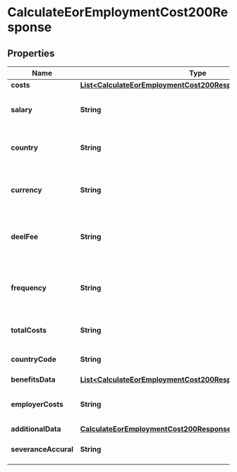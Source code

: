 

# CalculateEorEmploymentCost200Response


## Properties

| Name | Type | Description | Notes |
|------------ | ------------- | ------------- | -------------|
|**costs** | [**List&lt;CalculateEorEmploymentCost200ResponseCostsInner&gt;**](CalculateEorEmploymentCost200ResponseCostsInner.md) |  |  [optional] |
|**salary** | **String** | The base salary for the employee. |  [optional] |
|**country** | **String** | The country where the employee is based. |  [optional] |
|**currency** | **String** | The currency used for cost calculation. |  [optional] |
|**deelFee** | **String** | The Deel fee for managing the employee. |  [optional] |
|**frequency** | **String** | Frequency of the salary payment (e.g., monthly). |  [optional] |
|**totalCosts** | **String** | Total employment costs. |  [optional] |
|**countryCode** | **String** | ISO Alpha-2 code of the country. |  [optional] |
|**benefitsData** | [**List&lt;CalculateEorEmploymentCost200ResponseBenefitsDataInner&gt;**](CalculateEorEmploymentCost200ResponseBenefitsDataInner.md) |  |  [optional] |
|**employerCosts** | **String** | Costs incurred by the employer. |  [optional] |
|**additionalData** | [**CalculateEorEmploymentCost200ResponseAdditionalData**](CalculateEorEmploymentCost200ResponseAdditionalData.md) |  |  [optional] |
|**severanceAccural** | **String** | Severance accrual costs. |  [optional] |



